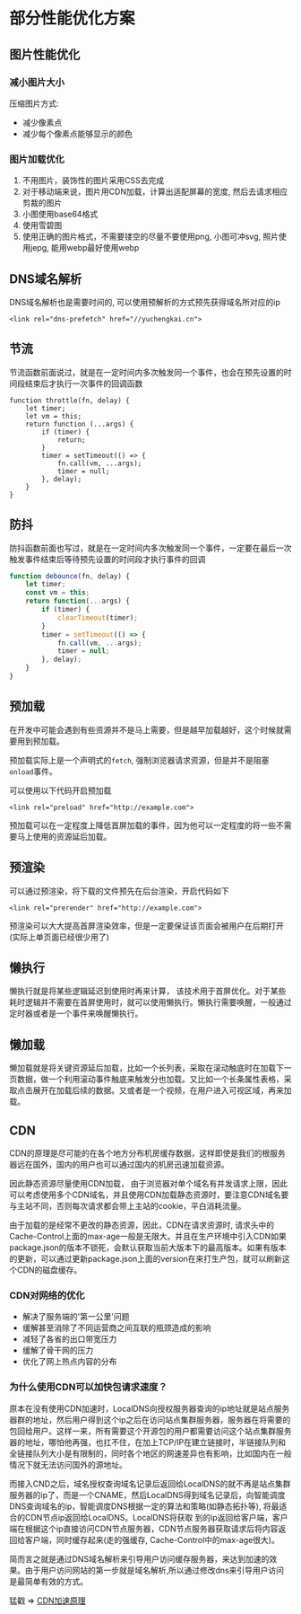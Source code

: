 # 部分性能优化方案

## 图片性能优化

### 减小图片大小

压缩图片方式:
+ 减少像素点
+ 减少每个像素点能够显示的颜色

### 图片加载优化

1. 不用图片，装饰性的图片采用CSS去完成
2. 对于移动端来说，图片用CDN加载，计算出适配屏幕的宽度, 然后去请求相应剪裁的图片
3. 小图使用base64格式
4. 使用雪碧图
5. 使用正确的图片格式，不需要镂空的尽量不要使用png, 小图可冲svg, 照片使用jepg, 能用webp最好使用webp

## DNS域名解析

DNS域名解析也是需要时间的, 可以使用预解析的方式预先获得域名所对应的ip

```
<link rel="dns-prefetch" href="//yuchengkai.cn">
```

## 节流

节流函数前面说过，就是在一定时间内多次触发同一个事件，也会在预先设置的时间段结束后才执行一次事件的回调函数

```
function throttle(fn, delay) {
    let timer;
    let vm = this;
    return function (...args) {
        if (timer) {
            return;
        }
        timer = setTimeout(() => {
            fn.call(vm, ...args);
            timer = null;
        }, delay);
    }
}
```
## 防抖

防抖函数前面也写过，就是在一定时间内多次触发同一个事件，一定要在最后一次触发事件结束后等待预先设置的时间段才执行事件的回调

```js
function debounce(fn, delay) {
    let timer;
    const vm = this;
    return function(...args) {
        if (timer) {
            clearTimeout(timer);
        }
        timer = setTimeout(() => {
            fn.call(vm, ...args);
            timer = null;
        }, delay);
    }
}
```

## 预加载

在开发中可能会遇到有些资源并不是马上需要，但是越早加载越好，这个时候就需要用到预加载。

预加载实际上是一个声明式的`fetch`, 强制浏览器请求资源，但是并不是阻塞`onload`事件。

可以使用以下代码开启预加载

```
<link rel="preload" href="http://example.com">
```
预加载可以在一定程度上降低首屏加载的事件，因为他可以一定程度的将一些不需要马上使用的资源延后加载。

## 预渲染

可以通过预渲染，将下载的文件预先在后台渲染，开启代码如下

```
<link rel="prerender" href="http://example.com"> 
```

预渲染可以大大提高首屏渲染效率，但是一定要保证该页面会被用户在后期打开(实际上单页面已经很少用了)

## 懒执行

懒执行就是将某些逻辑延迟到使用时再来计算， 该技术用于首屏优化。对于某些耗时逻辑并不需要在首屏使用时，就可以使用懒执行。懒执行需要唤醒，一般通过定时器或者是一个事件来唤醒懒执行。

## 懒加载

懒加载就是将关键资源延后加载，比如一个长列表，采取在滚动触底时在加载下一页数据，做一个利用滚动事件触底来触发分也加载。又比如一个长条属性表格，采取点击展开在加载后续的数据。又或者是一个视频，在用户进入可视区域，再来加载。

## CDN

CDN的原理是尽可能的在各个地方分布机房缓存数据，这样即使是我们的根服务器远在国外，国内的用户也可以通过国内的机房迅速加载资源。

因此静态资源尽量使用CDN加载， 由于浏览器对单个域名有并发请求上限，因此可以考虑使用多个CDN域名，并且使用CDN加载静态资源时，要注意CDN域名要与主站不同，否则每次请求都会带上主站的cookie，平白消耗流量。

由于加载的是经常不更改的静态资源，因此，CDN在请求资源时, 请求头中的Cache-Control上面的max-age一般是无限大。并且在生产环境中引入CDN如果package.json的版本不锁死，会默认获取当前大版本下的最高版本。如果有版本的更新，可以通过更新package.json上面的version在来打生产包，就可以刷新这个CDN的磁盘缓存。

### CDN对网络的优化

+ 解决了服务端的'第一公里'问题
+ 缓解甚至消除了不同运营商之间互联的瓶颈造成的影响
+ 减轻了各省的出口带宽压力
+ 缓解了骨干网的压力
+ 优化了网上热点内容的分布

### 为什么使用CDN可以加快包请求速度？

原本在没有使用CDN加速时，LocalDNS向授权服务器查询的ip地址就是站点服务器群的地址，然后用户得到这个ip之后在访问站点集群服务器，服务器在将需要的包回给用户。这样一来，所有需要这个开源包的用户都需要访问这个站点集群服务器的地址，哪怕他再强，也扛不住，在加上TCP/IP在建立链接时，半链接队列和全链接队列大小是有限制的，同时各个地区的网速差异也有影响，比如国内在一般情况下就无法访问国外的源地址。

而接入CND之后，域名授权查询域名记录后返回给LocalDNS的就不再是站点集群服务器的ip了，而是一个CNAME，然后LocalDNS得到域名记录后，向智能调度DNS查询域名的ip，智能调度DNS根据一定的算法和策略(如静态拓扑等), 将最适合的CDN节点ip返回给LocalDNS。LocalDNS将获取 到的ip返回给客户端，客户端在根据这个ip直接访问CDN节点服务器，CDN节点服务器获取请求后将内容返回给客户端，同时缓存起来(走的强缓存, Cache-Control中的max-age很大)。

简而言之就是通过DNS域名解析来引导用户访问缓存服务器，来达到加速的效果。由于用户访问网站的第一步就是域名解析,所以通过修改dns来引导用户访问是最简单有效的方式。


猛戳 => [CDN加速原理](https://www.jianshu.com/p/1dae6e1680ff)

